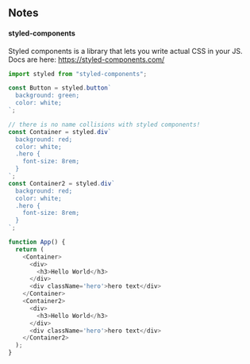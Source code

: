 ## Notes

#### styled-components

Styled components is a library that lets you write actual CSS in your JS. Docs are here: https://styled-components.com/

```js
import styled from "styled-components";

const Button = styled.button`
  background: green;
  color: white;
`;

// there is no name collisions with styled components!
const Container = styled.div`
  background: red;
  color: white;
  .hero {
    font-size: 8rem;
  }
`;
const Container2 = styled.div`
  background: red;
  color: white;
  .hero {
    font-size: 8rem;
  }
`;

function App() {
  return (
    <Container>
      <div>
        <h3>Hello World</h3>
      </div>
      <div className='hero'>hero text</div>
    </Container>
    <Container2>
      <div>
        <h3>Hello World</h3>
      </div>
      <div className='hero'>hero text</div>
    </Container2>
  );
}
```
